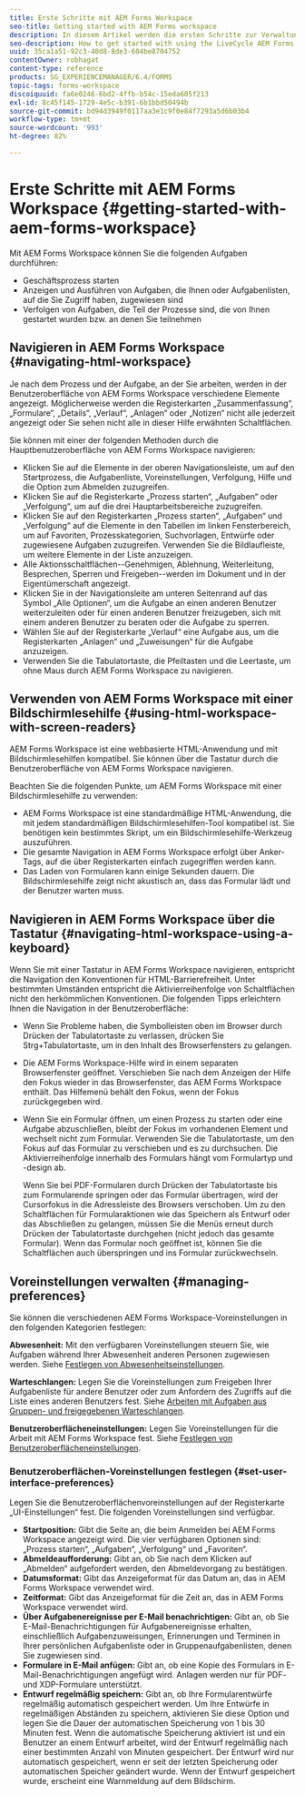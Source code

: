 ```yaml
---
title: Erste Schritte mit AEM Forms Workspace
seo-title: Getting started with AEM Forms workspace
description: In diesem Artikel werden die ersten Schritte zur Verwaltung der Automatisierung Ihrer Geschäftsprozesse mit LiveCycle AEM Forms Workspace beschrieben.
seo-description: How to get started with using the LiveCycle AEM Forms workspace to manage your business automation processes.
uuid: 35ca1a51-92c3-40d8-8de3-604be8704752
contentOwner: robhagat
content-type: reference
products: SG_EXPERIENCEMANAGER/6.4/FORMS
topic-tags: forms-workspace
discoiquuid: fa6e0246-6bd2-4ffb-b54c-15eda605f213
exl-id: 8c45f145-1729-4e5c-b391-6b1bbd50494b
source-git-commit: bd94d3949f0117aa3e1c9f0e84f7293a5d6b03b4
workflow-type: tm+mt
source-wordcount: '993'
ht-degree: 82%

---
```


# Erste Schritte mit AEM Forms Workspace {#getting-started-with-aem-forms-workspace}

Mit AEM Forms Workspace können Sie die folgenden Aufgaben durchführen:

* Geschäftsprozess starten
* Anzeigen und Ausführen von Aufgaben, die Ihnen oder Aufgabenlisten, auf die Sie Zugriff haben, zugewiesen sind
* Verfolgen von Aufgaben, die Teil der Prozesse sind, die von Ihnen gestartet wurden bzw. an denen Sie teilnehmen

## Navigieren in AEM Forms Workspace {#navigating-html-workspace}

Je nach dem Prozess und der Aufgabe, an der Sie arbeiten, werden in der Benutzeroberfläche von AEM Forms Workspace verschiedene Elemente angezeigt. Möglicherweise werden die Registerkarten „Zusammenfassung“, „Formulare“, „Details“, „Verlauf“, „Anlagen“ oder „Notizen“ nicht alle jederzeit angezeigt oder Sie sehen nicht alle in dieser Hilfe erwähnten Schaltflächen.

Sie können mit einer der folgenden Methoden durch die Hauptbenutzeroberfläche von AEM Forms Workspace navigieren:

* Klicken Sie auf die Elemente in der oberen Navigationsleiste, um auf den Startprozess, die Aufgabenliste, Voreinstellungen, Verfolgung, Hilfe und die Option zum Abmelden zuzugreifen.
* Klicken Sie auf die Registerkarte „Prozess starten“, „Aufgaben“ oder „Verfolgung“, um auf die drei Hauptarbeitsbereiche zuzugreifen.
* Klicken Sie auf den Registerkarten „Prozess starten“, „Aufgaben“ und „Verfolgung“ auf die Elemente in den Tabellen im linken Fensterbereich, um auf Favoriten, Prozesskategorien, Suchvorlagen, Entwürfe oder zugewiesene Aufgaben zuzugreifen. Verwenden Sie die Bildlaufleiste, um weitere Elemente in der Liste anzuzeigen.
* Alle Aktionsschaltflächen--Genehmigen, Ablehnung, Weiterleitung, Besprechen, Sperren und Freigeben--werden im Dokument und in der Eigentümerschaft angezeigt.
* Klicken Sie in der Navigationsleite am unteren Seitenrand auf das Symbol „Alle Optionen“, um die Aufgabe an einen anderen Benutzer weiterzuleiten oder für einen anderen Benutzer freizugeben, sich mit einem anderen Benutzer zu beraten oder die Aufgabe zu sperren.
* Wählen Sie auf der Registerkarte „Verlauf“ eine Aufgabe aus, um die Registerkarten „Anlagen“ und „Zuweisungen“ für die Aufgabe anzuzeigen.
* Verwenden Sie die Tabulatortaste, die Pfeiltasten und die Leertaste, um ohne Maus durch AEM Forms Workspace zu navigieren.

## Verwenden von AEM Forms Workspace mit einer Bildschirmlesehilfe {#using-html-workspace-with-screen-readers}

AEM Forms Workspace ist eine webbasierte HTML-Anwendung und mit Bildschirmlesehilfen kompatibel. Sie können über die Tastatur durch die Benutzeroberfläche von AEM Forms Workspace navigieren.

Beachten Sie die folgenden Punkte, um AEM Forms Workspace mit einer Bildschirmlesehilfe zu verwenden:

* AEM Forms Workspace ist eine standardmäßige HTML-Anwendung, die mit jedem standardmäßigen Bildschirmlesehilfen-Tool kompatibel ist. Sie benötigen kein bestimmtes Skript, um ein Bildschirmlesehilfe-Werkzeug auszuführen.
* Die gesamte Navigation in AEM Forms Workspace erfolgt über Anker-Tags, auf die über Registerkarten einfach zugegriffen werden kann.
* Das Laden von Formularen kann einige Sekunden dauern. Die Bildschirmlesehilfe zeigt nicht akustisch an, dass das Formular lädt und der Benutzer warten muss.

## Navigieren in AEM Forms Workspace über die Tastatur {#navigating-html-workspace-using-a-keyboard}

Wenn Sie mit einer Tastatur in AEM Forms Workspace navigieren, entspricht die Navigation den Konventionen für HTML-Barrierefreiheit. Unter bestimmten Umständen entspricht die Aktivierreihenfolge von Schaltflächen nicht den herkömmlichen Konventionen. Die folgenden Tipps erleichtern Ihnen die Navigation in der Benutzeroberfläche:

* Wenn Sie Probleme haben, die Symbolleisten oben im Browser durch Drücken der Tabulatortaste zu verlassen, drücken Sie Strg+Tabulatortaste, um in den Inhalt des Browserfensters zu gelangen.
* Die AEM Forms Workspace-Hilfe wird in einem separaten Browserfenster geöffnet. Verschieben Sie nach dem Anzeigen der Hilfe den Fokus wieder in das Browserfenster, das AEM Forms Workspace enthält. Das Hilfemenü behält den Fokus, wenn der Fokus zurückgegeben wird.
* Wenn Sie ein Formular öffnen, um einen Prozess zu starten oder eine Aufgabe abzuschließen, bleibt der Fokus im vorhandenen Element und wechselt nicht zum Formular. Verwenden Sie die Tabulatortaste, um den Fokus auf das Formular zu verschieben und es zu durchsuchen. Die Aktivierreihenfolge innerhalb des Formulars hängt vom Formulartyp und -design ab.

   Wenn Sie bei PDF-Formularen durch Drücken der Tabulatortaste bis zum Formularende springen oder das Formular übertragen, wird der Cursorfokus in die Adressleiste des Browsers verschoben. Um zu den Schaltflächen für Formularaktionen wie das Speichern als Entwurf oder das Abschließen zu gelangen, müssen Sie die Menüs erneut durch Drücken der Tabulatortaste durchgehen (nicht jedoch das gesamte Formular). Wenn das Formular noch geöffnet ist, können Sie die Schaltflächen auch überspringen und ins Formular zurückwechseln.

## Voreinstellungen verwalten {#managing-preferences}

Sie können die verschiedenen AEM Forms Workspace-Voreinstellungen in den folgenden Kategorien festlegen:

**Abwesenheit:** Mit den verfügbaren Voreinstellungen steuern Sie, wie Aufgaben während Ihrer Abwesenheit anderen Personen zugewiesen werden. Siehe [Festlegen von Abwesenheitseinstellungen](/help/forms/using/todo-lists.md#setting-out-of-office-preferences).

**Warteschlangen:** Legen Sie die Voreinstellungen zum Freigeben Ihrer Aufgabenliste für andere Benutzer oder zum Anfordern des Zugriffs auf die Liste eines anderen Benutzers fest. Siehe [Arbeiten mit Aufgaben aus Gruppen- und freigegebenen Warteschlangen](/help/forms/using/todo-lists.md#working-with-tasks-from-group-and-shared-queues).

**Benutzeroberflächeneinstellungen:** Legen Sie Voreinstellungen für die Arbeit mit AEM Forms Workspace fest. Siehe [Festlegen von Benutzeroberflächeneinstellungen](#set-user-interface-preferences).

### Benutzeroberflächen-Voreinstellungen festlegen {#set-user-interface-preferences}

Legen Sie die Benutzeroberflächenvoreinstellungen auf der Registerkarte „UI-Einstellungen“ fest. Die folgenden Voreinstellungen sind verfügbar.

* **Startposition:** Gibt die Seite an, die beim Anmelden bei AEM Forms Workspace angezeigt wird. Die vier verfügbaren Optionen sind: „Prozess starten“, „Aufgaben“, „Verfolgung“ und „Favoriten“.
* **Abmeldeaufforderung:** Gibt an, ob Sie nach dem Klicken auf „Abmelden“ aufgefordert werden, den Abmeldevorgang zu bestätigen.
* **Datumsformat:** Gibt das Anzeigeformat für das Datum an, das in AEM Forms Workspace verwendet wird.
* **Zeitformat:** Gibt das Anzeigeformat für die Zeit an, das in AEM Forms Workspace verwendet wird.
* **Über Aufgabenereignisse per E-Mail benachrichtigen:** Gibt an, ob Sie E-Mail-Benachrichtigungen für Aufgabenereignisse erhalten, einschließlich Aufgabenzuweisungen, Erinnerungen und Terminen in Ihrer persönlichen Aufgabenliste oder in Gruppenaufgabenlisten, denen Sie zugewiesen sind.
* **Formulare in E-Mail anfügen:** Gibt an, ob eine Kopie des Formulars in E-Mail-Benachrichtigungen angefügt wird. Anlagen werden nur für PDF- und XDP-Formulare unterstützt.
* **Entwurf regelmäßig speichern:** Gibt an, ob Ihre Formularentwürfe regelmäßig automatisch gespeichert werden. Um Ihre Entwürfe in regelmäßigen Abständen zu speichern, aktivieren Sie diese Option und legen Sie die Dauer der automatischen Speicherung von 1 bis 30 Minuten fest. Wenn die automatische Speicherung aktiviert ist und ein Benutzer an einem Entwurf arbeitet, wird der Entwurf regelmäßig nach einer bestimmten Anzahl von Minuten gespeichert. Der Entwurf wird nur automatisch gespeichert, wenn er seit der letzten Speicherung oder automatischen Speicher geändert wurde. Wenn der Entwurf gespeichert wurde, erscheint eine Warnmeldung auf dem Bildschirm.
